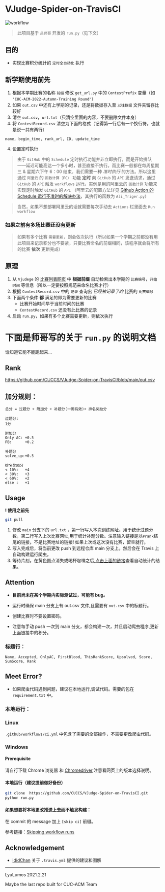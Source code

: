 # VJudge-Spider-on-TravisCI

![workflow](https://github.com/CUCCS/VJudge-Spider-on-TravisCI/actions/workflows/ci.yml/badge.svg)

> 此项目基于 `吕师哥` 开发的 `run.py`（见下文）

## 目的

- 实现比赛积分统计的 `定时全自动化` 执行

## 新学期使用前先

1. 根据本学期比赛的名称 `前缀` 修改 `get_url.py` 中的 `ContestPrefix` 变量（如 `'CUC-ACM-2022-Autumn-Training Round'`）
2. 如果 `out.csv` 中还有上学期的记录，还是将数据存入至 `以往数据` 文件夹留存比较好
3. 清空 `out.csv`，`url.txt`（只清空里面的内容，不要删除文件本身）
4. 将 `ContestRecord.csv` 清空为下面的格式（记得第一行后有一个换行符，也就是说一共有两行）

```txt
name, begin_time, rank_url, ID, update_time

```

4. 设置定时执行

> 由于 `GitHub` 中的 `Schedule` 定时执行功能并非立即执行，而是开始排队——延迟可能高达一个多小时，甚至直接不执行。而比赛一般都在每周星期三 & 星期六下午 6：00 结束，我们需要一种 _准时执行_ 的方法。所以这里通过 `阿里云` 的 `函数计算（FC）` 功能 **定时** 向 `GitHub` 的 `API` 发送请求，通过 `GitHub` 的 `API` 触发 `workflows` 运行。实例是用的阿里云的 `函数计算` 功能来实现定时触发 `GitHub` 的 `API` （阿里云的配置方法详见 [Github Action 的 Schedule 运行不准时的解决办法](https://zhuanlan.zhihu.com/p/379365305)，其执行的函数为 `Ali_Triger.py`）

> 当然，如果不想部署阿里云的话就需要每次手动去 `Actions` 栏里面去 `Run workflow`

### 如果之前有多场比赛还没有更新

> 如果有多个比赛 `需要更新`，则会依次执行（所以如果一个学期之前都没有用此项目来记录积分也不要紧，只要比赛命名的前缀相同，该程序就会将所有的比赛 **依次** 更新完成）

## 原理

1. 从 `Vjudege` 的 [比赛列表网页](https://vjudge.net/contest) 中 **根据前缀** 自动检索出本学期的 `比赛编号`，`开始时间` 等信息（所以一定要按照规范来命名比赛才行）
2. 根据 `ContestRecord.csv` 中的 `记录` 查询出 _已经被记录了的_ 比赛的 `比赛编号`
3. 下面两个条件 **都** 满足的即为需要更新的比赛
   - 比赛开始时间早于当前时间的比赛
   - `ContestRecord.csv` 还没有此比赛的记录
4. 启动 `run.py`，如果有多个比赛需要更新，则依次执行

# 下面是师哥写的关于 `run.py` 的说明文档

谁知道它能不能跑起来...

## Rank

https://github.com/CUCCS/VJudge-Spider-on-TravisCI/blob/main/out.csv

## 加分规则：

    总分 = 过题分 + 附加分 + 补题分(一周有效)+ 排名奖励分

    过题分:
    1分

    附加分
    Only AC: +0.5
    FB:      +0.2

    补题分
    solve_up:+0.5

    排名奖励分
    < 10%:   +4
    < 30%:   +3
    < 60%:   +2
    else :   +1

## Usage

**! 使用之前先**

```bash
git pull
```

1. 修改 `main` 分支下的 `url.txt` ，第一行写入本次训练网址，用于统计过题分数，第二行写入上次比赛网址,用于统计补题分数。注意输入链接是以`#rank`结尾的链接，不是比赛地址的链接! 如果上次或这次没有比赛，留空就行。
2. 写入完成后，将当前更改 push 到远程仓库 main 分支上。然后会在 Travis 上自动构建运行爬虫。
3. 等待片刻，在黄色圆点消失或喝杯咖啡之后,[点击上面的链接](https://github.com/CUCCS/VJudge-Spider-on-TravisCI/blob/main/out.csv)查看自动统计的结果。

## Attention

- **目前尚未在某个学期内实际测试过，可能有 bug。**

- 运行时确保 main 分支上有 out.csv 文件,且需要有 `out.csv` 中的标题行。

* 创建比赛时不要设置密码。

* 注意每手动 push 一次到 main 分支，都会构建一次，并且启动爬虫程序,更新上面链接中的积分。

### 标题行：

```
Name, Accepted, OnlyAC, FirstBlood, ThisRankScore, Upsolved, Score, SumScore, Rank
```

## Meet Error?

- 如果爬虫代码遇到问题，建议在本地运行,调试代码。需要的包在 `requirement.txt` 中。

### 本地运行：

### Linux

`.github/workflows/ci.yml` 中包含了需要的全部操作，不需要更改爬虫代码。

### Windows

#### Prerequisite

请自行下载 Chrome 浏览器 和 [Chromedriver](https://chromedriver.chromium.org/downloads),注意看网页上的版本选择说明。

#### 本地运行（建议提前做好备份）

```bash
git clone  https://github.com/CUCCS/VJudge-Spider-on-TravisCI.git
python run.py
```

#### 如果想要将本地更改推送上去而不触发构建：

在 commit 的 message 加上 `[skip ci]` 前缀。

参考链接：[Skipping workflow runs](https://docs.github.com/en/actions/managing-workflow-runs/skipping-workflow-runs)

## Acknowledgement

- [ididChan](https://github.com/ididChan) 关于 `.travis.yml` 提供的建议和图解

---

LyuLumos 2021.2.21

Maybe the last repo built for CUC-ACM Team
